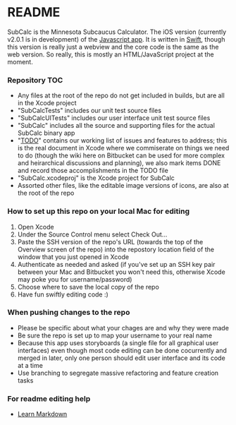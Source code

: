 # README

SubCalc is the Minnesota Subcaucus Calculator. The iOS version (currently v2.0.1 is in development) of the [Javascript app](http://www.sd64dfl.org/sub). It is written in [Swift](https://developer.apple.com/swift/), though this version is really just a webview and the core code is the same as the web version. So really, this is mostly an HTML/JavaScript project at the moment.

### Repository TOC

* Any files at the root of the repo do not get included in builds, but are all in the Xcode project
* "SubCalcTests" includes our unit test source files
* "SubCalcUITests" includes our user interface unit test source files
* "SubCalc" includes all the source and supporting files for the actual SubCalc binary app
* "[TODO](TODO.md)" contains our working list of issues and features to address; this is the real document in Xcode where we commiserate on things we need to do (though the wiki here on Bitbucket can be used for more complex and heirarchical discussions and planning), we also mark items DONE and record those accomplishments in the TODO file
* "SubCalc.xcodeproj" is the Xcode project for SubCalc
* Assorted other files, like the editable image versions of icons, are also at the root of the repo

### How to set up this repo on your local Mac for editing

1. Open Xcode
2. Under the Source Control menu select Check Out...
3. Paste the SSH version of the repo's URL (towards the top of the Overview screen of the repo) into the repostory location field of the window that you just opened in Xcode
4. Authenticate as needed and asked (if you've set up an SSH key pair between your Mac and Bitbucket you won't need this, otherwise Xcode may poke you for username/password)
5. Choose where to save the local copy of the repo
6. Have fun swiftly editing code :)

### When pushing changes to the repo

* Please be specific about what your chages are and why they were made
* Be sure the repo is set up to map your username to your real name
* Because this app uses storyboards (a single file for all graphical user interfaces) even though most code editing can be done cocurrently and merged in later, only one person should edit user interface and its code at a time
* Use branching to segregate massive refactoring and feature creation tasks

### For readme editing help

* [Learn Markdown](https://bitbucket.org/tutorials/markdowndemo)
